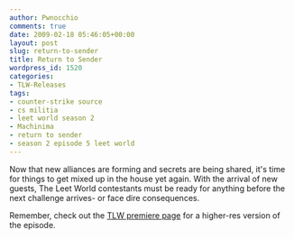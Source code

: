 ```yaml
---
author: Pwnocchio
comments: true
date: 2009-02-18 05:46:05+00:00
layout: post
slug: return-to-sender
title: Return to Sender
wordpress_id: 1520
categories:
- TLW-Releases
tags:
- counter-strike source
- cs militia
- leet world season 2
- Machinima
- return to sender
- season 2 episode 5 leet world
---
```


Now that new alliances are forming and secrets are being shared, it's time for things to get mixed up in the house yet again. With the arrival of new guests, The Leet World contestants must be ready for anything before the next challenge arrives- or face dire consequences.

Remember, check out the [TLW premiere page](http://www.smoothfewfilms.com/premiere/) for a higher-res version of the episode.

